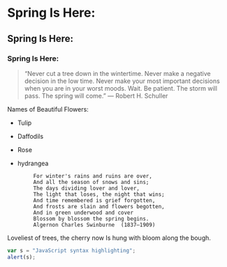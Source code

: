 
# Spring Is Here:
## Spring Is Here:
### Spring Is Here:

>“Never cut a tree down in the wintertime. Never make a negative decision in the low time. Never make your most important decisions when you are in your worst moods. Wait. Be patient. The storm will pass. The spring will come.” — Robert H. Schuller

 Names of Beautiful Flowers:

- Tulip
- Daffodils
- Rose
- hydrangea




           For winter's rains and ruins are over,
           And all the season of snows and sins;
           The days dividing lover and lover,
           The light that loses, the night that wins;
           And time remembered is grief forgotten,
           And frosts are slain and flowers begotten,
           And in green underwood and cover
           Blossom by blossom the spring begins.
           Algernon Charles Swinburne  (1837–1909)




Loveliest of trees, the cherry now
Is hung with bloom along the bough.

```javascript
var s = "JavaScript syntax highlighting";
alert(s);
```
